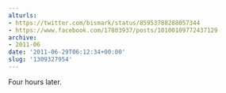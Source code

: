 ```yaml
---
alturls:
- https://twitter.com/bismark/status/85953788288057344
- https://www.facebook.com/17803937/posts/10100109772437129
archive:
- 2011-06
date: '2011-06-29T06:12:34+00:00'
slug: '1309327954'
---
```


Four hours later.

